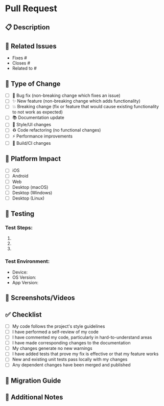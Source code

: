 # Pull Request

## 📋 Description
<!-- Provide a brief description of what this PR does -->

## 🔗 Related Issues
<!-- Link to any related issues using #issue_number -->
- Fixes #
- Closes #
- Related to #

## 🧪 Type of Change
<!-- Mark the relevant option with an 'x' -->
- [ ] 🐛 Bug fix (non-breaking change which fixes an issue)
- [ ] ✨ New feature (non-breaking change which adds functionality)
- [ ] 💥 Breaking change (fix or feature that would cause existing functionality to not work as expected)
- [ ] 📚 Documentation update
- [ ] 🎨 Style/UI changes
- [ ] ♻️ Code refactoring (no functional changes)
- [ ] ⚡ Performance improvements
- [ ] 🔧 Build/CI changes

## 📱 Platform Impact
<!-- Mark all platforms this change affects -->
- [ ] iOS
- [ ] Android
- [ ] Web
- [ ] Desktop (macOS)
- [ ] Desktop (Windows)
- [ ] Desktop (Linux)

## 🧪 Testing
<!-- Describe the tests you ran and provide instructions to reproduce -->

### Test Steps:
1.
2.
3.

### Test Environment:
- Device:
- OS Version:
- App Version:

## 📸 Screenshots/Videos
<!-- Add screenshots or videos demonstrating the changes, especially for UI changes -->

## ✅ Checklist
<!-- Mark completed items with 'x' -->
- [ ] My code follows the project's style guidelines
- [ ] I have performed a self-review of my code
- [ ] I have commented my code, particularly in hard-to-understand areas
- [ ] I have made corresponding changes to the documentation
- [ ] My changes generate no new warnings
- [ ] I have added tests that prove my fix is effective or that my feature works
- [ ] New and existing unit tests pass locally with my changes
- [ ] Any dependent changes have been merged and published

## 🔄 Migration Guide
<!-- If this is a breaking change, provide migration instructions -->

## 📝 Additional Notes
<!-- Add any additional notes, concerns, or context for reviewers -->